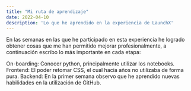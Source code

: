 ```yaml
---
title: "Mi ruta de aprendizaje"
date: 2022-04-10
description: 'Lo que he aprendido en la experiencia de LaunchX'
---
```


En las semanas en las que he participado en esta experiencia he logrado obtener cosas que me han permitido mejorar profesionalmente, a continuación escribo lo más importante en cada etapa: 

On-boarding: Conocer python, principalmente utilizar los notebooks.
Frontend: El poder retomar CSS, el cual hacia años no utilizaba de forma pura.
Backend: En la primer semana observo que he aprendido nuevas habilidades en la utilización de GitHub.
